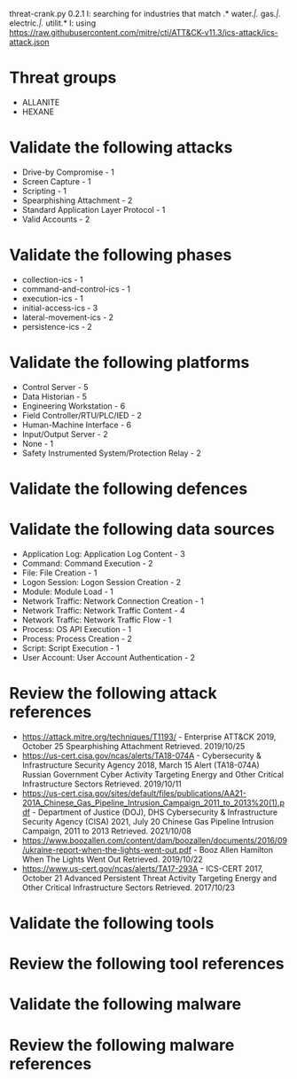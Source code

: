 threat-crank.py 0.2.1
I: searching for industries that match .* water.*|.* gas.*|.* electric.*|.* utilit.*
I: using https://raw.githubusercontent.com/mitre/cti/ATT&CK-v11.3/ics-attack/ics-attack.json
# Threat groups

* ALLANITE
* HEXANE

# Validate the following attacks

* Drive-by Compromise - 1
* Screen Capture - 1
* Scripting - 1
* Spearphishing Attachment - 2
* Standard Application Layer Protocol - 1
* Valid Accounts - 2

# Validate the following phases

* collection-ics - 1
* command-and-control-ics - 1
* execution-ics - 1
* initial-access-ics - 3
* lateral-movement-ics - 2
* persistence-ics - 2

# Validate the following platforms

* Control Server - 5
* Data Historian - 5
* Engineering Workstation - 6
* Field Controller/RTU/PLC/IED - 2
* Human-Machine Interface - 6
* Input/Output Server - 2
* None - 1
* Safety Instrumented System/Protection Relay - 2

# Validate the following defences


# Validate the following data sources

* Application Log: Application Log Content - 3
* Command: Command Execution - 2
* File: File Creation - 1
* Logon Session: Logon Session Creation - 2
* Module: Module Load - 1
* Network Traffic: Network Connection Creation - 1
* Network Traffic: Network Traffic Content - 4
* Network Traffic: Network Traffic Flow - 1
* Process: OS API Execution - 1
* Process: Process Creation - 2
* Script: Script Execution - 1
* User Account: User Account Authentication - 2

# Review the following attack references

* https://attack.mitre.org/techniques/T1193/ - Enterprise ATT&CK 2019, October 25 Spearphishing Attachment Retrieved. 2019/10/25 
* https://us-cert.cisa.gov/ncas/alerts/TA18-074A - Cybersecurity & Infrastructure Security Agency 2018, March 15 Alert (TA18-074A) Russian Government Cyber Activity Targeting Energy and Other Critical Infrastructure Sectors Retrieved. 2019/10/11 
* https://us-cert.cisa.gov/sites/default/files/publications/AA21-201A_Chinese_Gas_Pipeline_Intrusion_Campaign_2011_to_2013%20(1).pdf - Department of Justice (DOJ), DHS Cybersecurity & Infrastructure Security Agency (CISA) 2021, July 20 Chinese Gas Pipeline Intrusion Campaign, 2011 to 2013 Retrieved. 2021/10/08 
* https://www.boozallen.com/content/dam/boozallen/documents/2016/09/ukraine-report-when-the-lights-went-out.pdf - Booz Allen Hamilton   When The Lights Went Out Retrieved. 2019/10/22 
* https://www.us-cert.gov/ncas/alerts/TA17-293A - ICS-CERT 2017, October 21 Advanced Persistent Threat Activity Targeting Energy and Other Critical Infrastructure Sectors Retrieved. 2017/10/23 

# Validate the following tools


# Review the following tool references


# Validate the following malware


# Review the following malware references


